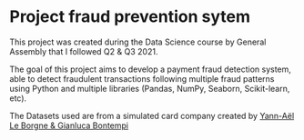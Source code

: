 # Project fraud prevention sytem

This project was created during the Data Science course by General Assembly that I followed Q2 & Q3 2021.

The goal of this project aims to develop a payment fraud detection system, able to detect fraudulent transactions following multiple fraud patterns using Python and multiple libraries (Pandas, NumPy, Seaborn, Scikit-learn, etc).

The Datasets used are from a simulated card company created by [Yann-Aël Le Borgne & Gianluca Bontempi](https://fraud-detection-handbook.github.io/fraud-detection-handbook/Chapter_3_GettingStarted/SimulatedDataset.html)
